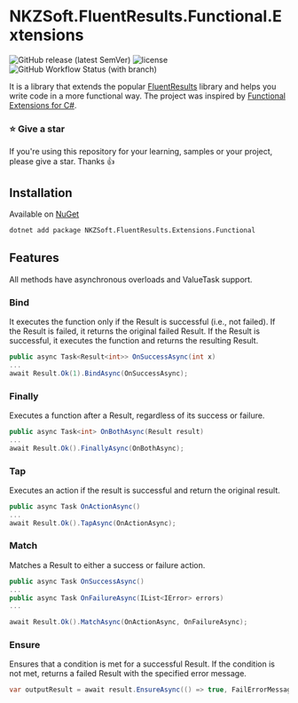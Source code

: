# NKZSoft.FluentResults.Functional.Extensions

![GitHub release (latest SemVer)](https://img.shields.io/github/v/release/nkz-soft/NKZSoft.FluentResults.Extensions.Functional?style=flat-square)
![license](https://img.shields.io/github/license/nkz-soft/NKZSoft.FluentResults.Extensions.Functional?style=flat-square)
![GitHub Workflow Status (with branch)](https://img.shields.io/github/actions/workflow/status/nkz-soft/NKZSoft.FluentResults.Extensions.Functional/build.yaml)

It is a library that extends the popular [FluentResults](https://github.com/altmann/FluentResults) library and helps you write code in a more functional way.
The project was inspired by [Functional Extensions for C#](https://github.com/vkhorikov/CSharpFunctionalExtensions).

### ⭐ Give a star

If you're using this repository for your learning, samples or your project, please give a star. Thanks :+1:

## Installation

Available on [NuGet](https://www.nuget.org/packages/NKZSoft.FluentResults.Extensions.Functional/)

```bash
dotnet add package NKZSoft.FluentResults.Extensions.Functional
```

## Features
All methods have asynchronous overloads and ValueTask support.

### Bind

It executes the function only if the Result is successful (i.e., not failed). If the Result is failed, it returns the original failed Result. 
If the Result is successful, it executes the function and returns the resulting Result.

```csharp
public async Task<Result<int>> OnSuccessAsync(int x)
...
await Result.Ok(1).BindAsync(OnSuccessAsync);
```

### Finally

Executes a function after a Result, regardless of its success or failure.

```csharp
public async Task<int> OnBothAsync(Result result)
...
await Result.Ok().FinallyAsync(OnBothAsync);
```
### Tap

Executes an action if the result is successful and return the original result.

```csharp
public async Task OnActionAsync()
...
await Result.Ok().TapAsync(OnActionAsync);
```

### Match

Matches a Result to either a success or failure action.

```csharp
public async Task OnSuccessAsync()
...
public async Task OnFailureAsync(IList<IError> errors)
...

await Result.Ok().MatchAsync(OnActionAsync, OnFailureAsync);
```

### Ensure

Ensures that a condition is met for a successful Result.
If the condition is not met, returns a failed Result with the specified error message.

```csharp
var outputResult = await result.EnsureAsync(() => true, FailErrorMessage);
```
